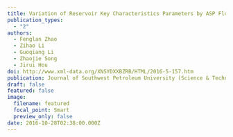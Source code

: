```yaml
---
title: Variation of Reservoir Key Characteristics Parameters by ASP Flooding
publication_types:
  - "2"
authors:
  - Fenglan Zhao
  - Zihao Li
  - Guoqiang Li
  - Zhaojie Song
  - Jirui Hou
doi: http://www.xml-data.org/XNSYDXXBZRB/HTML/2016-5-157.htm
publication: Journal of Southwest Petroleum University (Science & Technology Edition)
draft: false
featured: false
image:
  filename: featured
  focal_point: Smart
  preview_only: false
date: 2016-10-28T02:38:00.000Z
---
```

